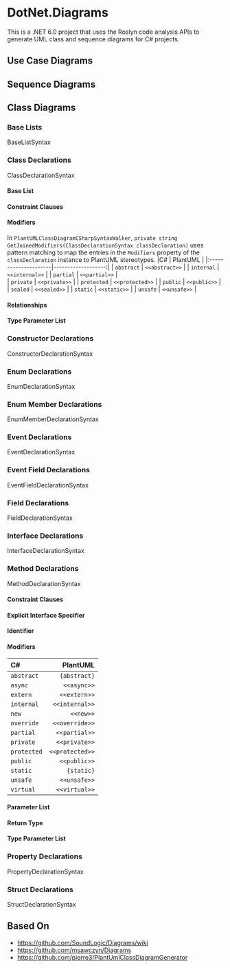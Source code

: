 # DotNet.Diagrams

This is a .NET 6.0 project that uses the Roslyn code analysis APIs to generate UML class and sequence diagrams for C# projects.

## Use Case Diagrams

## Sequence Diagrams

## Class Diagrams

### Base Lists
BaseListSyntax

### Class Declarations
ClassDeclarationSyntax

#### Base List

#### Constraint Clauses

#### Modifiers
In `PlantUMLClassDiagramCSharpSyntaxWalker`, `private string GetJoinedModifiers(ClassDeclarationSyntax classDeclaration)` 
uses pattern matching to map the entries in the `Modifiers` property of the `classDeclaration` instance to PlantUML stereotypes.
|C#                    | PlantUML           |
|:---------------------|-------------------:|
| `abstract`           | `<<abstract>>`     |
| `internal`           | `<<internal>>`     |
| `partial`            | `<<partial>>`      |	
| `private`            | `<<private>>`      |
| `protected`          | `<<protected>>`    |
| `public`             | `<<public>>`       |
| `sealed`             | `<<sealed>>`       |
| `static`             | `<<static>>`       |
| `unsafe`             | `<<unsafe>>`       |

#### Relationships

#### Type Parameter List

### Constructor Declarations
ConstructorDeclarationSyntax

### Enum Declarations
EnumDeclarationSyntax

### Enum Member Declarations
EnumMemberDeclarationSyntax

### Event Declarations
EventDeclarationSyntax

### Event Field Declarations
EventFieldDeclarationSyntax

### Field Declarations
FieldDeclarationSyntax

### Interface Declarations
InterfaceDeclarationSyntax

### Method Declarations

MethodDeclarationSyntax

#### Constraint Clauses

#### Explicit Interface Specifier

#### Identifier

#### Modifiers

|C#                    | PlantUML           |
|:---------------------|-------------------:|
| `abstract`           | `{abstract}`       |
| `async`              | `<<async>>`        |
| `extern`             | `<<extern>>`       |
| `internal`           | `<<internal>>`     |
| `new`                | `<<new>>`          |
| `override`           | `<<override>>`     |
| `partial`            | `<<partial>>`      |	
| `private`            | `<<private>>`      |
| `protected`          | `<<protected>>`    |
| `public`             | `<<public>>`       |
| `static`             | `{static}`         |
| `unsafe`             | `<<unsafe>>`       |
| `virtual`            | `<<virtual>>`      |

#### Parameter List

#### Return Type

#### Type Parameter List

### Property Declarations
PropertyDeclarationSyntax

### Struct Declarations
StructDeclarationSyntax

## Based On
* https://github.com/SoundLogic/Diagrams/wiki 
* https://github.com/msawczyn/Diagrams
* https://github.com/pierre3/PlantUmlClassDiagramGenerator